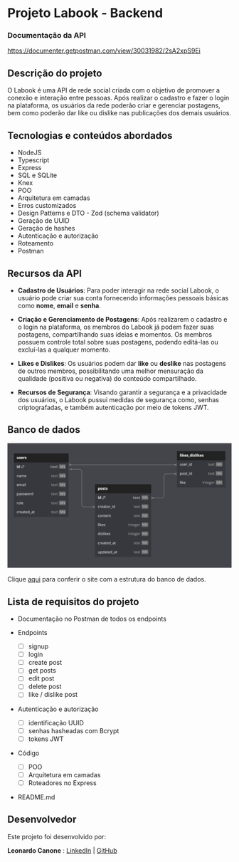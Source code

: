 # Projeto Labook - Backend

### Documentação da API

https://documenter.getpostman.com/view/30031982/2sA2xpS9Ei

## Descrição do projeto

O Labook é uma API de rede social criada com o objetivo de promover a conexão e interação entre pessoas. Após realizar o cadastro e fazer o login na plataforma, os usuários da rede poderão criar e gerenciar postagens, bem como poderão dar like ou dislike nas publicações dos demais usuários.

## Tecnologias e conteúdos abordados
- NodeJS
- Typescript
- Express
- SQL e SQLite
- Knex
- POO
- Arquitetura em camadas
- Erros customizados
- Design Patterns e DTO - Zod (schema validator)
- Geração de UUID
- Geração de hashes
- Autenticação e autorização
- Roteamento
- Postman

## Recursos da API

- **Cadastro de Usuários**: Para poder interagir na rede social Labook, o usuário pode criar sua conta fornecendo informações pessoais básicas como **nome**, **email** e **senha**.

- **Criação e Gerenciamento de Postagens**: Após realizarem o cadastro e o login na plataforma, os membros do Labook já podem fazer suas postagens, compartilhando suas ideias e momentos. Os membros possuem controle total sobre suas postagens, podendo editá-las ou excluí-las a qualquer momento.

- **Likes e Dislikes**: Os usuários podem dar **like** ou **deslike** nas postagens de outros membros, possibilitando uma melhor mensuração da qualidade (positiva ou negativa) do conteúdo compartilhado.

- **Recursos de Segurança**: Visando garantir a segurança e a privacidade dos usuários, o Labook pussui medidas de segurança como, senhas criptografadas, e também autenticação por meio de tokens JWT.

## Banco de dados

![Estrutura do Banco de dados no dbdiagrama.io](./src/images/estrutura-banco-de-dados.png)

Clique [aqui](https://dbdiagram.io/d/63d16443296d97641d7c1ae1) para conferir o site com a estrutura do banco de dados.

## Lista de requisitos do projeto

- Documentação no Postman de todos os endpoints

- Endpoints
    - [ ]  signup
    - [ ]  login
    - [ ]  create post
    - [ ]  get posts
    - [ ]  edit post
    - [ ]  delete post
    - [ ]  like / dislike post

- Autenticação e autorização
    - [ ]  identificação UUID
    - [ ]  senhas hasheadas com Bcrypt
    - [ ]  tokens JWT
 
 - Código
    - [ ]  POO
    - [ ]  Arquitetura em camadas
    - [ ]  Roteadores no Express

- README.md

## Desenvolvedor

Este projeto foi desenvolvido por:

**Leonardo Canone** : [LinkedIn](https://www.linkedin.com/in/leonardocanone/) | [GitHub](https://github.com/leonardocanone)


